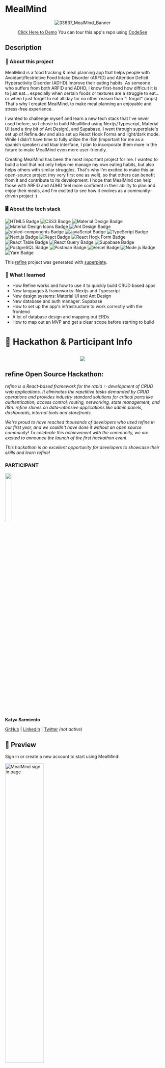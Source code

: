 # MealMind

<div align="center">

![33837_MealMind_Banner](https://user-images.githubusercontent.com/5871075/221132705-25a49e61-1f9b-432a-95c8-41b540436479.png)
 
[Click Here to Demo](https://www.mealmind.app)
You can tour this app's repo using [CodeSee](https://app.codesee.io/maps/public/5db76fa0-b54f-11ed-a159-e35b74d3b925)

</div>

## Description

### 💼 About this project

MealMind is a food tracking & meal planning app that helps people with Avoidant/Restrictive Food Intake Disorder (ARFID) and Attention Deficit Hyperactivity Disorder (ADHD) improve their eating habits. As someone who suffers from both ARFID and ADHD, I know first-hand how difficult it is to just eat... especially when certain foods or textures are a struggle to eat... or when I just forget to eat all day for no other reason than "I forgot" (oops). That's why I created MealMind, to make meal planning an enjoyable and stress-free experience.

I wanted to challenge myself and learn a new tech stack that I've never used before, so I chose to build MealMind using Nextjs/Typescript, Material UI (and a tiny bit of Ant Design), and Supabase. I went through superplate's set up of Refine.dev and also set up React Hook Forms and light/dark mode. While I didn't have time to fully utilize the i18n (important for me as a spanish speaker) and kbar interface, I plan to incorporate them more in the future to make MealMind even more user-friendly.

Creating MealMind has been the most important project for me. I wanted to build a tool that not only helps me manage my own eating habits, but also helps others with similar struggles. That's why I'm excited to make this an open-source project (my very first one as well), so that others can benefit from it and contribute to its development. I hope that MealMind can help those with ARFID and ADHD feel more confident in their ability to plan and enjoy their meals, and I'm excited to see how it evolves as a community-driven project :)


### 🖥 About the tech stack

![HTML5 Badge](https://img.shields.io/badge/HTML5-E34F26?logo=html5&logoColor=fff&style=for-the-badge) ![CSS3 Badge](https://img.shields.io/badge/CSS3-1572B6?logo=css3&logoColor=fff&style=for-the-badge) ![Material Design Badge](https://img.shields.io/badge/Material%20Design-757575?logo=materialdesign&logoColor=fff&style=for-the-badge) ![Material Design Icons Badge](https://img.shields.io/badge/Material%20Design%20Icons-2196F3?logo=materialdesignicons&logoColor=fff&style=for-the-badge) ![Ant Design Badge](https://img.shields.io/badge/Ant%20Design-0170FE?logo=antdesign&logoColor=fff&style=for-the-badge) ![styled-components Badge](https://img.shields.io/badge/styled--components-DB7093?logo=styledcomponents&logoColor=fff&style=for-the-badge) ![JavaScript Badge](https://img.shields.io/badge/JavaScript-F7DF1E?logo=javascript&logoColor=000&style=for-the-badge) ![TypeScript Badge](https://img.shields.io/badge/TypeScript-3178C6?logo=typescript&logoColor=fff&style=for-the-badge) ![Next.js Badge](https://img.shields.io/badge/Next.js-000?logo=nextdotjs&logoColor=fff&style=for-the-badge)
 ![React Badge](https://img.shields.io/badge/React-61DAFB?logo=react&logoColor=000&style=for-the-badge) ![React Hook Form Badge](https://img.shields.io/badge/React%20Hook%20Form-EC5990?logo=reacthookform&logoColor=fff&style=for-the-badge) ![React Table Badge](https://img.shields.io/badge/React%20Table-FF4154?logo=reacttable&logoColor=fff&style=for-the-badge) ![React Query Badge](https://img.shields.io/badge/React%20Query-FF4154?logo=reactquery&logoColor=fff&style=for-the-badge) ![Supabase Badge](https://img.shields.io/badge/Supabase-3ECF8E?logo=supabase&logoColor=fff&style=for-the-badge) ![PostgreSQL Badge](https://img.shields.io/badge/PostgreSQL-4169E1?logo=postgresql&logoColor=fff&style=for-the-badge) ![Postman Badge](https://img.shields.io/badge/Postman-FF6C37?logo=postman&logoColor=fff&style=for-the-badge) ![Vercel Badge](https://img.shields.io/badge/Vercel-000?logo=vercel&logoColor=fff&style=for-the-badge) ![Node.js Badge](https://img.shields.io/badge/Node.js-393?logo=nodedotjs&logoColor=fff&style=for-the-badge) ![Yarn Badge](https://img.shields.io/badge/Yarn-2C8EBB?logo=yarn&logoColor=fff&style=for-the-badge)

 This [refine](https://github.com/pankod/refine) project was generated with [superplate](https://github.com/pankod/refine).
 
 ### 🧠 What I learned
 
 - How Refine works and how to use it to quickly build CRUD based apps
 - New languages & frameworks: Nextjs and Typescript
 - New design systems: Material UI and Ant Design
 - New database and auth manager: Supabase
 - How to set up the app's infrastructure to work correctly with the frontend
 - A lot of database design and mapping out ERDs
 - How to map out an MVP and get a clear scope before starting to build


# 👤 Hackathon & Participant Info

<div align="center" style="margin: 30px;">
    <a href="https://refine.dev">
    <img src="https://refine.ams3.cdn.digitaloceanspaces.com/refine_logo.png"  align="center" />
    </a>
</div>

## **refine Open Source Hackathon:**

*refine is a React-based framework for the rapid ✨ development of CRUD web applications. It eliminates the repetitive tasks demanded by CRUD operations and provides industry standard solutions for critical parts like authentication, access control, routing, networking, state management, and i18n. refine shines on data-intensive applications like admin panels, dashboards, internal tools and storefronts.*

*We're proud to have reached thousands of developers who used refine in our first year, and we couldn't have done it without an open source community! To celebrate this achievement with the community, we are excited to announce the launch of the first hackathon event.*

*This hackathon is an excellent opportunity for developers to showcase their skills and learn refine!*

### **PARTICIPANT**

<img src="https://user-images.githubusercontent.com/5871075/221125288-121e9508-ed59-4b30-bd5c-dcc3449bd46e.jpg" width="20%" />

**Katya Sarmiento**

[GitHub](https://github.com/Kitkatnik) | [LinkedIn](https://www.linkedin.com/in/katyasarmiento/) | [Twitter](https://twitter.com/kitkatnik) *(not active)*


## 👀 Preview

Sign in or create a new account to start using MealMind:

<img width="50%" alt="MealMind sign in page" src="https://user-images.githubusercontent.com/5871075/221377768-691ee94c-943f-47b8-b5f7-990ca0935e3e.png">


DARK MODE: Sign in or create a new account to start using MealMind:

<img width="50%" alt="MealMind dark mode sign in page" src="https://user-images.githubusercontent.com/5871075/221377826-e2c6abb0-aa3c-4445-a8e6-0a2ee91662c8.png">


See a list of all your foods and quickly see what you've rated them:

<img width="50%" alt="MealMind list of food items page" src="https://user-images.githubusercontent.com/5871075/221377845-a70bb5ab-ed81-4565-8cd6-a3f962f04d76.png">


DARK MODE: See a list of all your foods and quickly see what you've rated them:

<img width="50%" alt="MealMind dark mode list of food items page" src="https://user-images.githubusercontent.com/5871075/221377832-1761f8d8-d078-4cb5-a19b-15335fb21967.png">


Filter through all your food items with categories:

<img width="50%" alt="MealMind filter food items" src="https://user-images.githubusercontent.com/5871075/221377855-9f1d0faf-7e65-42e7-bfd5-7e6a71b0e198.png">


Create new food items with categories, eating & purchase locations, and notes:

<img width="50%" alt="MealMind adding new food items" src="https://user-images.githubusercontent.com/5871075/221377861-746ad473-2776-4dfc-8235-cb5cfa634c73.png">


Add new food items directly from the categories menu:

<img width="50%" alt="MealMind categories page with adding new food items" src="https://user-images.githubusercontent.com/5871075/221377867-8fe3ead8-5d03-4910-bf13-a2b60fb924d9.png">


DARK MODE: Add new food items directly from the categories menu:

<img width="50%" alt="MealMind dark mode categories page with adding new food items" src="https://user-images.githubusercontent.com/5871075/221377869-e3dbe004-4cb9-4b48-b618-2174c723ab8b.png">


See all your foods organized into category buckets:

<img width="50%" alt="MealMind food items in category buckets" src="https://user-images.githubusercontent.com/5871075/221377878-f26a048d-a92a-403f-9659-8083e02c1ef5.png">


See a list of all your meal plans and date:

<img width="50%" alt="MealMind list of meal plans page" src="https://user-images.githubusercontent.com/5871075/221377885-9c64232d-d702-4aa7-8be1-ba881762208e.png">


DARK MODE: See a list of all your meal plans and dates:

<img width="50%" alt="MealMind dark mode list of meal plans page" src="https://user-images.githubusercontent.com/5871075/221377890-a8f4b00a-9d70-424f-b438-ba1cb1f4bc6c.png">


Create a new meal plan for any day:

<img width="50%" alt="MealMind create a new meal plan" src="https://user-images.githubusercontent.com/5871075/221377896-8bbd8b5a-7788-479f-8f18-fe07601b2e83.png">


Click into your meal plan to see more information and plan meals for breakfast, lunch, and dinner:

<img width="50%" alt="MealMind meal plan info page" src="https://user-images.githubusercontent.com/5871075/221377901-796b81be-5e26-46b4-b842-cea5b2bbbfe8.png">


DARK MODE: Click into your meal plan to see more information and plan meals for breakfast, lunch, and dinner:

<img width="50%" alt="MealMind dark mode meal plan info page" src="https://user-images.githubusercontent.com/5871075/221377906-d091492f-110d-462f-9b2f-419c4664a24b.png">


**Coming soon...**

* Search bar (and kbar) to quickly find food items or meal plans
* Spanish translations
* Calendar view of meal plans
* Track if you've eaten your meals or not
* Rate your meal plan each day
* A note section for each meal plan
* Account page to edit your avatar image, name, and login info
* Google sign up and login
* Importing and exporting food items and meal plans
* Set goals on eating more often, more variety, etc

<br/>


## Set up Project

Sign up for a Supabase account

Create the following tables, triggers, functions, and RLS policies...

**PROFILES**

TABLE

* id int8 is identity and primary key
* created_at timestampz default now()
* updated_at  timestampz default now()
* email varchar
* full_name varchar
* avatar_url text

FUNCTION

* Name: handle_new_user
* Schema: public
* Code:

```SQL
begin
  insert into public.profiles (user_auth, email, created_at, updated_at)
  values (new.id, new.email, new.created_at, new.updated_at);
  return new;
end;
```

TRIGGER

* Name: on_auth_user_created
* Table: auth.users
* Function: handle_new_user
* Events: AFTER INSERT


RLS POLICIES

SELECT - Profiles are viewable by users who created them
```SQL
BEGIN;
  ALTER POLICY "Profiles are viewable by users who created them." ON "public"."profiles" USING ((auth.uid() = user_auth);
COMMIT;
```

UPDATE - Users can update their own profile
```SQL
BEGIN;
  ALTER POLICY "Users can update own profile." ON "public"."profiles" USING ((auth.uid() = user_auth);
COMMIT;
```


**CATEGORIES**

TABLE

* id int8 is identity and primary key
* created_at timestampz default now()
* updated_at  timestampz default now()
* title text default NULL 

ROWS

Add the following categories or create your own:
* Bread/Bakery
* Breakfast
* Canned
* Condiment/Spice
* Dairy
* Deli
* Drink
* Ethnic
* Fast Food
* Frozen
* Fruit
* Grain
* Home-Made
* Meat
* Other
* Restaurant
* Sauce/Oil
* Seafood
* Snack
* Sweet
* Vegetable

RLS POLICIES

Disabled


**FOODS**

* id int8 is identity and primary key
* created_at timestampz default now()
* updated_at  timestampz default now()
* food_name text
* rating int4
* location text default NULL
* purchase_at default NULL
* notes text default NULL
* food_image text default url (pick whatever default image you want)
* added_by int 8 foreign key PROFILE.id
* added_by_auth uuid foreign key PROFILE.auth_id
* category_id int8 foreign key CATEGORIES.id

RLS POLICIES

INSERT - All users can insert foods
``` SQL
BEGIN;
  ALTER POLICY "All users can insert foods" ON "public"."foods" WITH CHECK (true);
COMMIT;
```

SELECT - Users can see foods they've entered
``` SQL
BEGIN;
  ALTER POLICY "Users can see foods they've entered" ON "public"."foods" USING ((auth.uid() = added_by_auth);
COMMIT;
```

UPDATE - Users can update foods they've entered
``` SQL
BEGIN;
  ALTER POLICY "Users can update foods they've entered" ON "public"."foods" USING ((auth.uid() = added_by_auth);
COMMIT;
```

**MEAL PLANS**

TABLE

* id int8 is identity and primary key
* created_at timestampz default now()
* updated_at  timestampz default now()
* date date
* added_by int 8 foreign key PROFILE.id
* added_by_auth uuid foreign key PROFILE.auth_id
* total_foods int8 default 0 (needed for later features)
* total_foods_eaten int8 default 0 (needed for later features)
* day_rating int8
* notes text

RLS POLICIES

ALL - Enable all meal plan actions for user based on id
```SQL
BEGIN;
  ALTER POLICY "Enable all meal plan actions for user based on id." ON "public"."meal_plans" USING ((auth.uid() = added_by_auth);
COMMIT;
```

**MEAL PLAN MEALS**

TABLE

* id int8 is identity and primary key
* created_at timestampz default now()
* updated_at  timestampz default now()
* period int8
* eaten boolean default false (needed for later features)
* added_by int 8 foreign key PROFILE.id
* added_by_auth uuid foreign key PROFILE.auth_id
* meal_plan_id int8 foreign key MEAL_PLANS.id
* food_id int8 foreign key FOODS.id

RLS POLICIES

INSERT - Users can add meals to meal plans
```SQL
BEGIN;
  ALTER POLICY "Users can add meals to meal plans" ON "public"."meal_plan_meals" WITH CHECK (true);
COMMIT;
```

SELECT - Users can see the meals they've entered
```SQL
BEGIN;
  ALTER POLICY "Users can see the meals they've entered" ON "public"."meal_plan_meals" USING ((auth.uid() = added_by_auth);
COMMIT;
```

Set up Authentication with Supabase - [Click Here for Docs](https://supabase.com/docs/guides/auth/overview)

## Prerequisites

* Refine
* Supabase
* Node / Yarn
* Javascript / Typescript 
* React / Nextjs


## Install Project

- Clone the repository:
```
git clone https://github.com/Kitkatnik/ks-MealMind.git
```

- Change directory and install dependencies:

```
cd directory
npm install
```

Set up local env variables

[Add your Supabase API URL and KEY](https://supabase.com/docs/guides/database/connecting-to-postgres#api-url-and-keys)


### **Running the development server.**

```bash
    yarn dev
```

### **Building for production.**

```bash
    yarn build
```

### **Running the production server.**

```bash
    yarn start
```


# Learn More

To learn more about **refine**, please check out the [Documentation](https://refine.dev/docs)

- **Supabase Data Provider** [Docs](https://refine.dev/docs/core/providers/data-provider/#overview)
- **Material UI** [Docs](https://refine.dev/docs/ui-frameworks/mui/tutorial/)
- **Inferencer** [Docs](https://refine.dev/docs/packages/documentation/inferencer)
- **Material UI Light/Dark Mode** [Docs](https://refine.dev/docs/ui-frameworks/mui/customization/mui-custom-theme/)
- **Material UI Custom Theme** [Docs](https://refine.dev/docs/ui-frameworks/mui/customization/mui-custom-theme/)
- **Custom Layout** [Docs](https://refine.dev/docs/ui-frameworks/mui/customization/mui-custom-layout/)
- **KBar Command Palette** [Docs](https://github.com/pankod/refine/tree/next/examples/commandPalette/kbar)


## License

MIT
